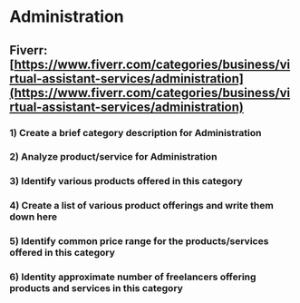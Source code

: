 # Administration
## Fiverr: [https://www.fiverr.com/categories/business/virtual-assistant-services/administration](https://www.fiverr.com/categories/business/virtual-assistant-services/administration)
### 1) Create a brief category description for Administration
### 2) Analyze product/service for Administration
### 3) Identify various products offered in this category
### 4) Create a list of various product offerings and write them down here
### 5) Identify common price range for the products/services offered in this category
### 6) Identity approximate number of freelancers offering products and services in this category
